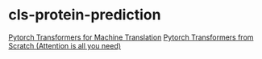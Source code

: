 # cls-protein-prediction

<a href="https://www.youtube.com/watch?v=M6adRGJe5cQ">Pytorch Transformers for Machine Translation</a>
<a href="https://www.youtube.com/watch?v=U0s0f995w14">Pytorch Transformers from Scratch (Attention is all you need)</a>
